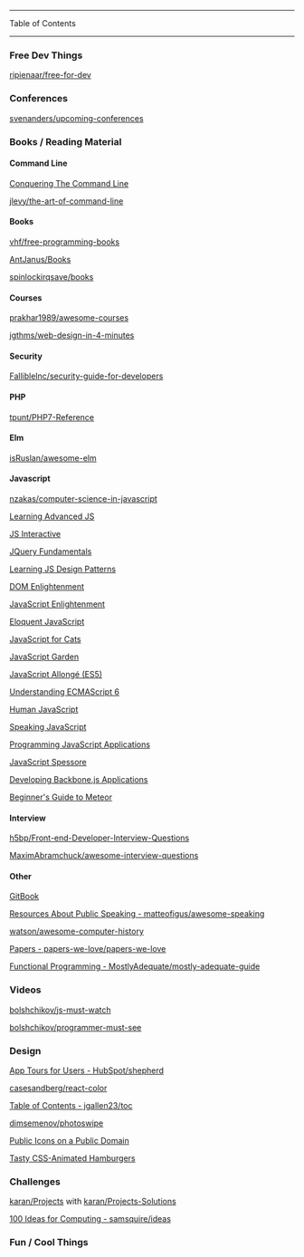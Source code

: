 ***
Table of Contents

[]()

***
### Free Dev Things
[ripienaar/free-for-dev](https://github.com/ripienaar/free-for-dev)
### Conferences
[svenanders/upcoming-conferences](https://github.com/svenanders/upcoming-conferences)
### Books / Reading Material
#### Command Line
[Conquering The Command Line](http://conqueringthecommandline.com/book)

[jlevy/the-art-of-command-line](https://github.com/jlevy/the-art-of-command-line)
#### Books
[vhf/free-programming-books](https://github.com/vhf/free-programming-books)

[AntJanus/Books](https://github.com/AntJanus/Books)

[spinlockirqsave/books](https://github.com/spinlockirqsave/books)
#### Courses
[prakhar1989/awesome-courses](https://github.com/prakhar1989/awesome-courses)

[jgthms/web-design-in-4-minutes](https://github.com/jgthms/web-design-in-4-minutes)
#### Security
[FallibleInc/security-guide-for-developers](https://github.com/FallibleInc/security-guide-for-developers)
#### PHP
[tpunt/PHP7-Reference](https://github.com/tpunt/PHP7-Reference)
#### Elm
[isRuslan/awesome-elm](https://github.com/isRuslan/awesome-elm)
#### Javascript
[nzakas/computer-science-in-javascript](https://github.com/nzakas/computer-science-in-javascript)

[](https://github.com/getify/You-Dont-Know-JS)

[](https://github.com/mixu/singlepageappbook)

[Learning Advanced JS](http://ejohn.org/apps/learn/)

[JS Interactive](http://www.percederberg.net/software/jsi/)

[JQuery Fundamentals](http://jqfundamentals.com/)

[Learning JS Design Patterns](https://addyosmani.com/resources/essentialjsdesignpatterns/book/)

[DOM Enlightenment](http://domenlightenment.com/)

[JavaScript Enlightenment](http://www.javascriptenlightenment.com/)

[Eloquent JavaScript](http://eloquentjavascript.net/)

[JavaScript for Cats](http://jsforcats.com/)

[JavaScript Garden](http://bonsaiden.github.io/JavaScript-Garden/)

[JavaScript Allongé (ES5)](https://leanpub.com/javascript-allonge/read)

[Understanding ECMAScript 6](https://leanpub.com/understandinges6/read)

[Human JavaScript](http://read.humanjavascript.com/)

[Speaking JavaScript](http://speakingjs.com/es5/index.html)

[Programming JavaScript Applications](http://chimera.labs.oreilly.com/books/1234000000262/index.html)

[JavaScript Spessore](https://leanpub.com/javascript-spessore/read)

[Developing Backbone.js Applications](https://addyosmani.com/backbone-fundamentals/)

[Beginner's Guide to Meteor](http://meteortips.com/first-meteor-tutorial/)
#### Interview
[h5bp/Front-end-Developer-Interview-Questions](https://github.com/h5bp/Front-end-Developer-Interview-Questions)

[MaximAbramchuck/awesome-interview-questions](https://github.com/MaximAbramchuck/awesome-interview-questions)
#### Other
[GitBook](https://www.gitbook.com/@gitbookio)

[Resources About Public Speaking - matteofigus/awesome-speaking](https://github.com/matteofigus/awesome-speaking)

[watson/awesome-computer-history](https://github.com/watson/awesome-computer-history)

[Papers - papers-we-love/papers-we-love](https://github.com/papers-we-love/papers-we-love)

[Functional Programming - MostlyAdequate/mostly-adequate-guide](https://github.com/MostlyAdequate/mostly-adequate-guide)
### Videos
[bolshchikov/js-must-watch](https://github.com/bolshchikov/js-must-watch)

[bolshchikov/programmer-must-see](https://github.com/bolshchikov/programmer-must-see)
### Design
[App Tours for Users - HubSpot/shepherd ](https://github.com/HubSpot/shepherd)

[casesandberg/react-color](https://github.com/casesandberg/react-color)

[Table of Contents - jgallen23/toc](https://github.com/jgallen23/toc)

[dimsemenov/photoswipe](https://github.com/dimsemenov/photoswipe)

[Public Icons on a Public Domain](http://publicicons.org/)

[Tasty CSS-Animated Hamburgers](https://jonsuh.com/hamburgers/)
### Challenges
[karan/Projects](https://github.com/karan/Projects) with [karan/Projects-Solutions](https://github.com/karan/Projects-Solutions)

[100 Ideas for Computing - samsquire/ideas](https://github.com/samsquire/ideas)
### Fun / Cool Things
